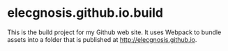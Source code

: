 # elecgnosis.github.io.build
This is the build project for my Github web site. It uses Webpack to bundle assets into a folder that is published at http://elecgnosis.github.io.
